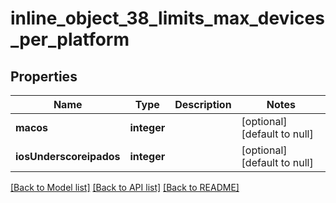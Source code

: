 # inline_object_38_limits_max_devices_per_platform

## Properties
Name | Type | Description | Notes
------------ | ------------- | ------------- | -------------
**macos** | **integer** |  | [optional] [default to null]
**iosUnderscoreipados** | **integer** |  | [optional] [default to null]

[[Back to Model list]](../README.md#documentation-for-models) [[Back to API list]](../README.md#documentation-for-api-endpoints) [[Back to README]](../README.md)


